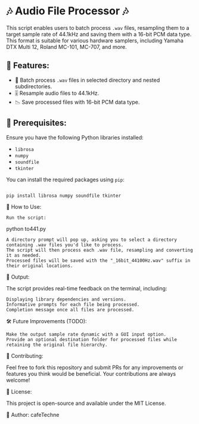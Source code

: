 # 🎶 Audio File Processor 🎶

This script enables users to batch process `.wav` files, resampling them to a target sample rate of 44.1kHz and saving them with a 16-bit PCM data type. This format is suitable for various hardware samplers, including Yamaha DTX Multi 12, Roland MC-101, MC-707, and more.

## 🚀 Features:

- 📁 Batch process `.wav` files in selected directory and nested subdirectories.
- 🎚 Resample audio files to 44.1kHz.
- 📉 Save processed files with 16-bit PCM data type.

## 🧰 Prerequisites:

Ensure you have the following Python libraries installed:

- `librosa`
- `numpy`
- `soundfile`
- `tkinter`

You can install the required packages using `pip`:

```bash

pip install librosa numpy soundfile tkinter

```

🚀 How to Use:

    Run the script:


python to441.py

    A directory prompt will pop up, asking you to select a directory containing .wav files you'd like to process.
    The script will then process each .wav file, resampling and converting it as needed.
    Processed files will be saved with the "_16bit_44100Hz.wav" suffix in their original locations.

📣 Output:

The script provides real-time feedback on the terminal, including:

    Displaying library dependencies and versions.
    Informative prompts for each file being processed.
    Completion message once all files are processed.

🛠️ Future Improvements (TODO):

    Make the output sample rate dynamic with a GUI input option.
    Provide an optional destination folder for processed files while retaining the original file hierarchy.

🙏 Contributing:

Feel free to fork this repository and submit PRs for any improvements or features you think would be beneficial. Your contributions are always welcome!

📜 License: 

This project is open-source and available under the MIT License.


🤖 Author: cafeTechne
